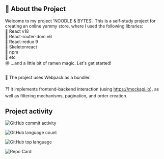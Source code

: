 #### 
## 🍜 About the Project
Welcome to my project 'NOODLE & BYTES'. This is a self-study project for creating an online yammy store, where I used the following libraries:  
🍥 React v18  
🍥 React-router-dom v6  
🍥 React-redux 9  
🍥 Skeletonreact  
🍥 npm  
🍥 etc  
🉐 ...and a little bit of ramen magic. Let's get started! 
##
🐲 The project uses Webpack as a bundler.  

⛩️ It implements frontend-backend interaction (using https://mockapi.io), as well as filtering mechanisms, pagination, and order creation. 
## Project activity
![GitHub commit activity](https://img.shields.io/github/commit-activity/w/stereogamm/web-shop?style=for-the-badge&labelColor=%23e6dbbb&color=%23c30000)

![GitHub language count](https://img.shields.io/github/languages/count/stereogamm/web-shop?style=for-the-badge&labelColor=%23e6dbbb&color=%23c30000)

![GitHub top language](https://img.shields.io/github/languages/top/stereogamm/web-shop?style=for-the-badge&labelColor=%23e6dbbb&color=%23c30000)


![Repo Card](https://github-readme-stats.vercel.app/api/pin/?username=stereogamm&repo=web-shop&theme=ambient_gradient&show_owner=true&hide=issues)